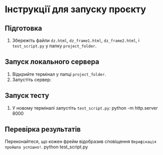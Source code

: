 # Інструкції для запуску проєкту

## Підготовка
1. Збережіть файли `dz.html`, `dz_frame1.html`, `dz_frame2.html`, і `test_script.py` у папку `project_folder`.

## Запуск локального сервера
1. Відкрийте термінал у папці `project_folder`.
2. Запустіть сервер:

## Запуск тесту
1. У новому терміналі запустіть `test_script.py`: python -m http.server 8000

## Перевірка результатів
Переконайтеся, що кожен фрейм відобразив сповіщення `Верифікація пройшла успішно!`.
python test_script.py